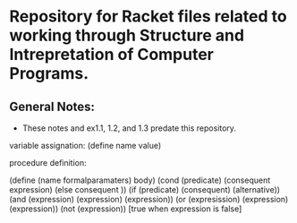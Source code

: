 # Repository for Racket files related to working through Structure and Intrepretation of Computer Programs.


## General Notes:

* These notes and ex1.1, 1.2, and 1.3 predate this repository.


variable assignation:
(define name value)


procedure definition:

(define (name formalparamaters) body)
(cond (predicate) (consequent expression)
      (else consequent ))
(if (predicate) (consequent) (alternative))
(and (expression) (expression) (expression))
(or (expresission) (expression) (expression))
(not (expression)) [true when expression is false]
